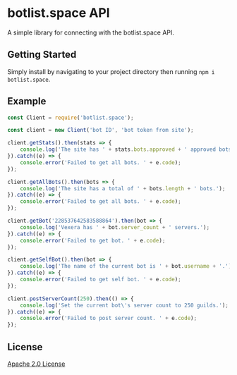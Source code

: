 # botlist.space API
A simple library for connecting with the botlist.space API.

## Getting Started
Simply install by navigating to your project directory then running `npm i botlist.space`.

## Example

```js
const Client = require('botlist.space');

const client = new Client('bot ID', 'bot token from site');

client.getStats().then(stats => {
	console.log('The site has ' + stats.bots.approved + ' approved bots and ' + stats.bots.unapproved + ' unapproved bots.');
}).catch((e) => {
	console.error('Failed to get all bots. ' + e.code);
});

client.getAllBots().then(bots => {
	console.log('The site has a total of ' + bots.length + ' bots.');
}).catch((e) => {
	console.error('Failed to get all bots. ' + e.code);
});

client.getBot('228537642583588864').then(bot => {
	console.log('Vexera has ' + bot.server_count + ' servers.');
}).catch((e) => {
	console.error('Failed to get bot. ' + e.code);
});

client.getSelfBot().then(bot => {
	console.log('The name of the current bot is ' + bot.username + '.');
}).catch((e) => {
	console.error('Failed to get self bot. ' + e.code);
});

client.postServerCount(250).then(() => {
	console.log('Set the current bot\'s server count to 250 guilds.');
}).catch((e) => {
	console.error('Failed to post server count. ' + e.code);
});
```

## License
[Apache 2.0 License](https://github.com/botlist-space/api/blob/master/LICENSE)
